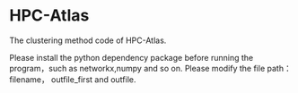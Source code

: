 # HPC-Atlas
The clustering method code of HPC-Atlas.

Please install the python dependency package before running the program，such as networkx,numpy and so on.
Please modify the file path：filename， outfile_first and outfile.
